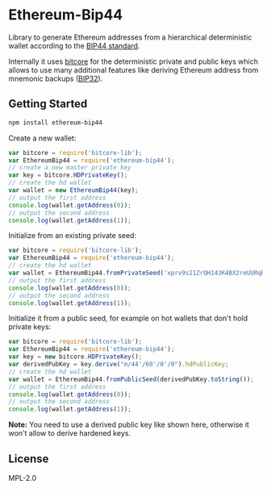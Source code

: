 Ethereum-Bip44
==============

Library to generate Ethereum addresses from a hierarchical deterministic wallet according to the [BIP44 standard](https://github.com/bitcoin/bips/blob/master/bip-0044.mediawiki).

Internally it uses [bitcore](https://bitcore.io/) for the deterministic private and public keys which allows to use many additional features like deriving Ethereum address from mnemonic backups ([BIP32](https://github.com/bitcoin/bips/blob/master/bip-0039.mediawiki)).

## Getting Started

```bash
npm install ethereum-bip44
```

Create a new wallet:
```js
var bitcore = require('bitcore-lib');
var EthereumBip44 = require('ethereum-bip44');
// create a new master private key
var key = bitcore.HDPrivateKey();
// create the hd wallet
var wallet = new EthereumBip44(key);
// output the first address
console.log(wallet.getAddress(0));
// output the second address
console.log(wallet.getAddress(1));
```

Initialize from an existing private seed:
```js
var bitcore = require('bitcore-lib');
var EthereumBip44 = require('ethereum-bip44');
// create the hd wallet
var wallet = EthereumBip44.fromPrivateSeed('xprv9s21ZrQH143K4BX2reUURqR54XkNhbNkFhEiRQqFkzu5z7T1dp9eMGozFTgKVu5Bs6R8Wd8BuhcJ3rj3LvzJvkc9uBc5xdhstRfJgcTLsjk');
// output the first address
console.log(wallet.getAddress(0));
// output the second address
console.log(wallet.getAddress(1));
```

Initialize it from a public seed, for example on hot wallets that don't hold private keys:
```js
var bitcore = require('bitcore-lib');
var EthereumBip44 = require('ethereum-bip44');
var key = new bitcore.HDPrivateKey();
var derivedPubKey = key.derive("m/44'/60'/0'/0").hdPublicKey;
// create the hd wallet
var wallet = EthereumBip44.fromPublicSeed(derivedPubKey.toString());
// output the first address
console.log(wallet.getAddress(0));
// output the second address
console.log(wallet.getAddress(1));
```

**Note:** You need to use a derived public key like shown here, otherwise it won't allow to derive hardened keys.

## License

MPL-2.0

